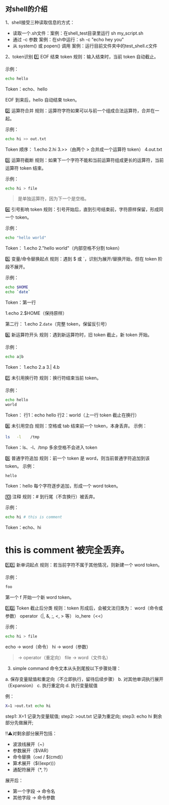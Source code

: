 ## 对shell的介绍
1、shell接受三种读取信息的方式：
- 读取一个.sh文件：案例：在shell_test目录里运行 sh my_script.sh
- 通过 -c 参数 案例：在sh中运行：sh -c "echo hey you"
- 从 system() 或 popen() 调用  案例：运行目前文件夹中的test_shell.c文件

2、token识别
1️⃣ EOF 结束 token
规则：输入结束时，当前 token 自动截止。

示例：

```sh
echo hello
```
Token：echo、hello

EOF 到来后，hello 自动结束 token。

2️⃣ 运算符合并
规则：运算符字符如果可以与前一个组成合法运算符，合并在一起。

示例：

```sh
echo hi >> out.txt
```
Token 顺序：
1.echo
2.hi
3.>>（由两个 > 合并成一个运算符 token）
4.out.txt

3️⃣ 运算符截断
规则：如果下一个字符不能和当前运算符组成更长的运算符，当前运算符 token 结束。

示例：
```sh
echo hi > file
```
> 是单独运算符，因为下一个是空格。

4️⃣ 引号影响 token
规则：引号开始后，直到引号结束前，字符原样保留，形成同一个 token。

示例：
```sh
echo "hello world"
```
Token：
1.echo
2."hello world"（内部空格不分割 token）

5️⃣ 变量/命令替换起点
规则：遇到 $ 或 `，识别为展开/替换开始，但在 token 阶段不展开。

示例：
```sh
echo $HOME
echo `date`
```
Token：第一行

1.echo
2.$HOME（保持原样）

第二行：
1.echo
2.`date`（完整 token，保留反引号）

6️⃣ 新运算符开头
规则：遇到新运算符时，旧 token 截止，新 token 开始。

示例：
```sh
echo a|b
```
Token：
1.echo
2.a
3.|
4.b

7️⃣ 未引用换行符
规则：换行符结束当前 token。

示例：
```sh
echo hello
world
```
Token：
行1：echo hello
行2：world（上一行 token 截止在换行）

8️⃣ 未引用空白
规则：空格或 tab 结束前一个 token，本身丢弃。
示例：
```sh
ls   -l    /tmp
```
Token：ls、-l、/tmp
多余空格不会进入 token

9️⃣ 普通字符追加
规则：前一个 token 是 word，则当前普通字符追加到该 token。
示例：
```sh
hello
```
Token：hello
每个字符逐步追加，形成一个 word token。

🔟 注释
规则：# 到行尾（不含换行）被丢弃。

示例：
```sh
echo hi # this is comment
```
Token：echo、hi
# this is comment 被完全丢弃。

1️⃣1️⃣ 新单词起点
规则：若当前字符不属于其他情况，则新建一个 word token。

示例：
```sh
foo
```
第一个 f 开始一个新 word token。

1️⃣2️⃣ Token 截止后分类
规则：token 形成后，会被文法归类为：
word（命令或参数）
operator（|, &, ;, <, > 等）
io_here（<<）

示例：
```sh
echo hi > file
```
echo → word（命令）
hi → word（参数）
> → operator（重定向）
file → word（文件名）

3. simple command
命令文本从头到尾按以下步骤处理：

a. 保存变量赋值和重定向（不立即执行，留待后续步骤）
b. 对其他单词执行展开（Expansion）
c. 执行重定向
d. 执行变量赋值

例：
```sh
X=1 >out.txt echo hi
```
step1: X=1 记录为变量赋值;
step2: >out.txt 记录为重定向;
step3: echo hi 剩余部分先做展开;

!!⚠️对剩余部分展开包括：
- 波浪线展开（~）
- 参数展开（$VAR）
- 命令替换（`cmd` / $(cmd)）
- 算术展开（$((expr))）
- 通配符展开（*, ?）

展开后：
- 第一个字段 → 命令名
- 其他字段 → 命令参数
